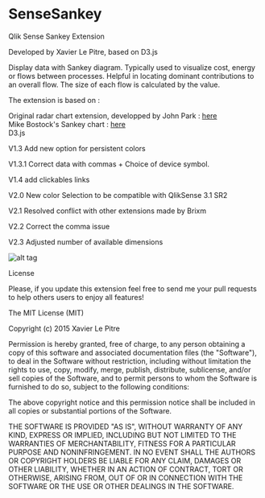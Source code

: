 # SenseSankey
Qlik Sense Sankey Extension

Developed by Xavier Le Pitre, based on D3.js

Display data with Sankey diagram.
Typically used to visualize cost, energy or flows between processes. Helpful in locating dominant contributions to an overall flow. 
The size of each flow is calculated by the value.

The extension is based on :

Original radar chart extension, developped by John Park : <a href="http://branch.qlik.com/#/project/56728f52d1e497241ae697c5">here</a><br>
Mike Bostock's Sankey chart : <a href="http://bost.ocks.org/mike/sankey">here</a><br>
D3.js

V1.3 Add new option for persistent colors

V1.3.1 Correct data with commas + Choice of device symbol.

V1.4 add clickables links

V2.0 New color Selection to be compatible with QlikSense 3.1 SR2

V2.1 Resolved conflict with other extensions made by Brixm  

V2.2 Correct the comma issue

V2.3 Adjusted number of available dimensions

![alt tag](images/animation.gif)

License

Please, if you update this extension feel free to send me your pull requests to help others users to enjoy all features!

The MIT License (MIT)

Copyright (c) 2015 Xavier Le Pitre

Permission is hereby granted, free of charge, to any person obtaining a copy of this software and associated documentation files (the "Software"), to deal in the Software without restriction, including without limitation the rights to use, copy, modify, merge, publish, distribute, sublicense, and/or sell copies of the Software, and to permit persons to whom the Software is furnished to do so, subject to the following conditions:

The above copyright notice and this permission notice shall be included in all copies or substantial portions of the Software.

THE SOFTWARE IS PROVIDED "AS IS", WITHOUT WARRANTY OF ANY KIND, EXPRESS OR IMPLIED, INCLUDING BUT NOT LIMITED TO THE WARRANTIES OF MERCHANTABILITY, FITNESS FOR A PARTICULAR PURPOSE AND NONINFRINGEMENT. IN NO EVENT SHALL THE AUTHORS OR COPYRIGHT HOLDERS BE LIABLE FOR ANY CLAIM, DAMAGES OR OTHER LIABILITY, WHETHER IN AN ACTION OF CONTRACT, TORT OR OTHERWISE, ARISING FROM, OUT OF OR IN CONNECTION WITH THE SOFTWARE OR THE USE OR OTHER DEALINGS IN THE SOFTWARE.
